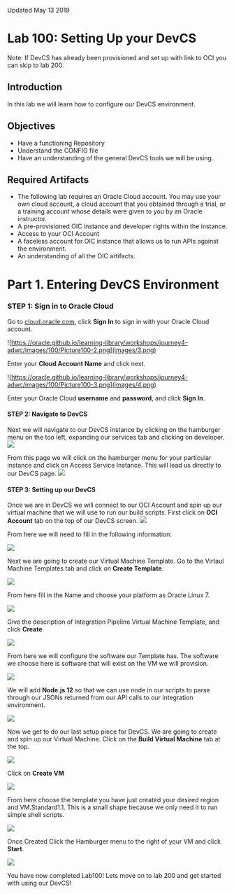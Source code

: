 Updated May 13 2019

# Lab 100: Setting Up your DevCS
Note: If DevCS has already been provisioned and set up with link to OCI you can skip to lab 200.

## Introduction
 In this lab we will learn how to configure our DevCS environment.

 ## Objectives
- Have a functioning Repository
- Understand the CONFIG file
- Have an understanding of the general DevCS tools we will be using.



Required Artifacts
------------------

-   The following lab requires an Oracle Cloud account. You may use your own cloud account, a cloud account that you obtained through a trial, or a training account whose details were given to you by an Oracle instructor.
- A pre-provisioned OIC instance and developer rights within the instance.
- Access to your OCI Account
- A faceless account for OIC instance that allows us to run APIs against the environment.
- An understanding of all the OIC artifacts.


Part 1. Entering DevCS Environment
====================================

### STEP 1: Sign in to Oracle Cloud

 Go to [cloud.oracle.com](https://cloud.oracle.com/), click **Sign In** to sign in with your Oracle Cloud account.

 ![https://oracle.github.io/learning-library/workshops/journey4-adwc/images/100/Picture100-2.png](images/3.png)

 Enter your **Cloud Account Name** and click next.

![https://oracle.github.io/learning-library/workshops/journey4-adwc/images/100/Picture100-3.png](images/4.png)

 Enter your Oracle Cloud **username** and **password**, and click **Sign In**.



#### STEP 2: Navigate to DevCS
Next we will navigate to our DevCS instance by clicking on the hamburger menu on the too left, expanding our services tab and clicking on developer.
![](images/5.png)

From this page we will click on the hamburger menu for your particular instance and click on Access Service Instance. This will lead us directly to our DevCS page.
![](images/6.png)

#### STEP 3: Setting up our DevCS
Once we are in DevCS we will connect to our OCI Account and spin up our virtual machine that we will use to run our build scripts. First click on **OCI Account** tab on the top of our DevCS screen.
![](images/7.png)

From here we will need to fill in the following information:

![](images/8.png)

Next we are going to create our Virtual Machine Template. Go to the Virtaul Machine Templates tab and click on **Create Template**. 

![](images/9.png)

From here fill in the Name and choose your platform as Oracle Linux 7. 

![](images/10.png)

Give the description of Integration Pipeline Virtual Machine Template, and click **Create**

![](images/11.png)

From here we will configure the software our Template has. The software we choose here is software that will exist on the VM we will provision.

![](images/12.png)

We will add **Node.js 12** so that we can use node in our scripts to parse through our JSONs returned from our API calls to our integration environment.

![](images/13.png)

Now we get to do our last setup piece for DevCS. We are going to create and spin up our Virtual Machine. Click on the **Build Virtual Machine** tab at the top.

![](images/14.png)

Click on **Create VM**

![](images/15.png)

From here choose the template you have just created your desired region and VM.Standard1.1. This is a small shape because we only need it to run simple shell scripts.

![](images/16.png)

Once Created Click the Hamburger menu to the right of your VM and click **Start**.

![](images/17.png)

You have now completed Lab100! Lets move on to lab 200 and get started with using our DevCS!